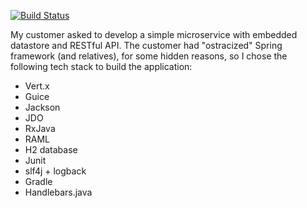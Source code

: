 [![Build Status](https://travis-ci.org/denis-kalinin/vertx-h2-jdo.svg?branch=master)](https://travis-ci.org/denis-kalinin/vertx-h2-jdo)

My customer asked to develop a simple microservice with embedded datastore and RESTful API. The customer had "ostracized" Spring framework (and relatives), for some hidden reasons, so I chose the following tech stack to build the application:
- Vert.x
- Guice
- Jackson
- JDO
- RxJava
- RAML
- H2 database
- Junit
- slf4j + logback
- Gradle
- Handlebars.java